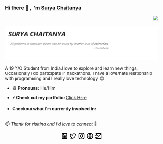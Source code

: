 ### Hi there 👋 , I'm [Surya Chaitanya](https://www.github.com/suryachaitanya0)

<p align="right">
<img src="https://komarev.com/ghpvc/?username=suryachaitanya0&style=flat-square">
</p>
 
![header-img](https://github.com/suryachaitanya0/suryachaitanya0/blob/master/images/headerpic.png?raw=true)
<br>

<!--
**suryachaitanya0/suryachaitanya0** is a ✨ _special_ ✨ repository because its `README.md` (this file) appears on your GitHub profile.

Here are some ideas to get you started:

- 🔭 I’m currently working on ...
- 🌱 I’m currently learning ...
- 👯 I’m looking to collaborate on ...
- 🤔 I’m looking for help with ...
- 💬 Ask me about ...
- 📫 How to reach me: ...
- 😄 Pronouns: ...
- ⚡ Fun fact: ...
-->


A 19 Y/O Student from India.I love to explore and learn new things, Occasionaly I do participate in hackathons.
I have a love/hate relationship with programming and I really love technology. :heart_eyes:

- 😄 **Pronouns:** He/Him

- ⚡ **Check out my portfolio:** [Click Here]( https://suryachaitanya0.github.io/suryachaitanya0/)

- **Checkout what i'm currently involved in:**
<br><br>


 📫 _Thank for visiting and i'd love to connect_ 💬 
 
<p align="center">
  <a href="https://www.linkedin.com/in/surya-chaitanya-152169199/"><img src="https://github.com/suryachaitanya0/suryachaitanya0/blob/master/images/linkedin-box-line.png?raw=true"></a>
  <a href="https://twitter.com/suryachaitanya_"><img src="https://github.com/suryachaitanya0/suryachaitanya0/blob/master/images/twitter-line.png?raw=true"></a>
  <a href="https://www.instagram.com/mr_netfreak/"><img src="https://github.com/suryachaitanya0/suryachaitanya0/blob/master/images/instagram-line.png?raw=true"></a>
  <a href=" "><img src="https://github.com/suryachaitanya0/suryachaitanya0/blob/master/images/global-line.png?raw=true"></a>
  <a href="https://www.github.com/suryachaitanya0"><img src="https://github.com/suryachaitanya0/suryachaitanya0/blob/master/images/mail-send-line.png?raw=true"></a>
</p>
